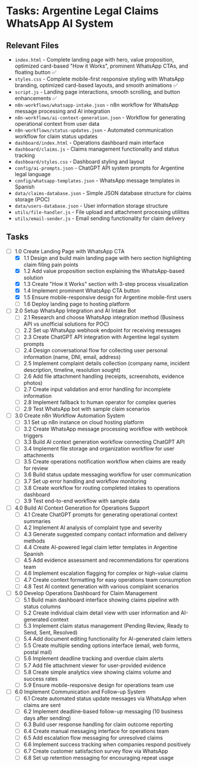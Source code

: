 # Tasks: Argentine Legal Claims WhatsApp AI System

## Relevant Files

- `index.html` - Complete landing page with hero, value proposition, optimized card-based "How it Works", prominent WhatsApp CTAs, and floating button ✅
- `styles.css` - Complete mobile-first responsive styling with WhatsApp branding, optimized card-based layouts, and smooth animations ✅
- `script.js` - Landing page interactions, smooth scrolling, and button enhancements ✅
- `n8n-workflows/whatsapp-intake.json` - n8n workflow for WhatsApp message processing and AI integration
- `n8n-workflows/ai-context-generation.json` - Workflow for generating operational context from user data
- `n8n-workflows/status-updates.json` - Automated communication workflow for claim status updates
- `dashboard/index.html` - Operations dashboard main interface
- `dashboard/claims.js` - Claims management functionality and status tracking
- `dashboard/styles.css` - Dashboard styling and layout
- `config/ai-prompts.json` - ChatGPT API system prompts for Argentine legal language
- `config/whatsapp-templates.json` - WhatsApp message templates in Spanish
- `data/claims-database.json` - Simple JSON database structure for claims storage (POC)
- `data/users-database.json` - User information storage structure
- `utils/file-handler.js` - File upload and attachment processing utilities
- `utils/email-sender.js` - Email sending functionality for claim delivery

## Tasks

- [ ] 1.0 Create Landing Page with WhatsApp CTA
  - [x] 1.1 Design and build main landing page with hero section highlighting claim filing pain points
  - [x] 1.2 Add value proposition section explaining the WhatsApp-based solution
  - [x] 1.3 Create "How it Works" section with 3-step process visualization
  - [x] 1.4 Implement prominent WhatsApp CTA button
  - [x] 1.5 Ensure mobile-responsive design for Argentine mobile-first users
  - [ ] 1.6 Deploy landing page to hosting platform

- [ ] 2.0 Setup WhatsApp Integration and AI Intake Bot
  - [ ] 2.1 Research and choose WhatsApp integration method (Business API vs unofficial solutions for POC)
  - [ ] 2.2 Set up WhatsApp webhook endpoint for receiving messages
  - [ ] 2.3 Create ChatGPT API integration with Argentine legal system prompts
  - [ ] 2.4 Design conversational flow for collecting user personal information (name, DNI, email, address)
  - [ ] 2.5 Implement complaint details collection (company name, incident description, timeline, resolution sought)
  - [ ] 2.6 Add file attachment handling (receipts, screenshots, evidence photos)
  - [ ] 2.7 Create input validation and error handling for incomplete information
  - [ ] 2.8 Implement fallback to human operator for complex queries
  - [ ] 2.9 Test WhatsApp bot with sample claim scenarios

- [ ] 3.0 Create n8n Workflow Automation System
  - [ ] 3.1 Set up n8n instance on cloud hosting platform
  - [ ] 3.2 Create WhatsApp message processing workflow with webhook triggers
  - [ ] 3.3 Build AI context generation workflow connecting ChatGPT API
  - [ ] 3.4 Implement file storage and organization workflow for user attachments
  - [ ] 3.5 Create operations notification workflow when claims are ready for review
  - [ ] 3.6 Build status update messaging workflow for user communication
  - [ ] 3.7 Set up error handling and workflow monitoring
  - [ ] 3.8 Create workflow for routing completed intakes to operations dashboard
  - [ ] 3.9 Test end-to-end workflow with sample data

- [ ] 4.0 Build AI Context Generation for Operations Support
  - [ ] 4.1 Create ChatGPT prompts for generating operational context summaries
  - [ ] 4.2 Implement AI analysis of complaint type and severity
  - [ ] 4.3 Generate suggested company contact information and delivery methods
  - [ ] 4.4 Create AI-powered legal claim letter templates in Argentine Spanish
  - [ ] 4.5 Add evidence assessment and recommendations for operations team
  - [ ] 4.6 Implement escalation flagging for complex or high-value claims
  - [ ] 4.7 Create context formatting for easy operations team consumption
  - [ ] 4.8 Test AI context generation with various complaint scenarios

- [ ] 5.0 Develop Operations Dashboard for Claim Management
  - [ ] 5.1 Build main dashboard interface showing claims pipeline with status columns
  - [ ] 5.2 Create individual claim detail view with user information and AI-generated context
  - [ ] 5.3 Implement claim status management (Pending Review, Ready to Send, Sent, Resolved)
  - [ ] 5.4 Add document editing functionality for AI-generated claim letters
  - [ ] 5.5 Create multiple sending options interface (email, web forms, postal mail)
  - [ ] 5.6 Implement deadline tracking and overdue claim alerts
  - [ ] 5.7 Add file attachment viewer for user-provided evidence
  - [ ] 5.8 Create simple analytics view showing claims volume and success rates
  - [ ] 5.9 Ensure mobile-responsive design for operations team use

- [ ] 6.0 Implement Communication and Follow-up System
  - [ ] 6.1 Create automated status update messages via WhatsApp when claims are sent
  - [ ] 6.2 Implement deadline-based follow-up messaging (10 business days after sending)
  - [ ] 6.3 Build user response handling for claim outcome reporting
  - [ ] 6.4 Create manual messaging interface for operations team
  - [ ] 6.5 Add escalation flow messaging for unresolved claims
  - [ ] 6.6 Implement success tracking when companies respond positively
  - [ ] 6.7 Create customer satisfaction survey flow via WhatsApp
  - [ ] 6.8 Set up retention messaging for encouraging repeat usage 